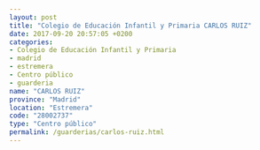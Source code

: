 ```yaml
---
layout: post
title: "Colegio de Educación Infantil y Primaria CARLOS RUIZ"
date: 2017-09-20 20:57:05 +0200
categories:
- Colegio de Educación Infantil y Primaria
- madrid
- estremera
- Centro público
- guarderia
name: "CARLOS RUIZ"
province: "Madrid"
location: "Estremera"
code: "28002737"
type: "Centro público"
permalink: /guarderias/carlos-ruiz.html
---
```

